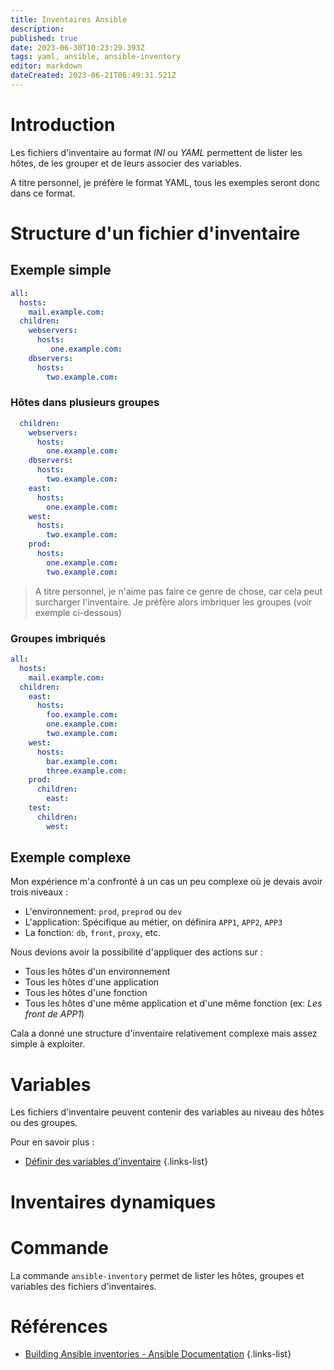 ```yaml
---
title: Inventaires Ansible
description: 
published: true
date: 2023-06-30T10:23:29.393Z
tags: yaml, ansible, ansible-inventory
editor: markdown
dateCreated: 2023-06-21T06:49:31.521Z
---
```


# Introduction
Les fichiers d'inventaire au format *INI* ou *YAML* permettent de lister les hôtes, de les grouper et de leurs associer des variables.

A titre personnel, je préfère le format YAML, tous les exemples seront donc dans ce format.

# Structure d'un fichier d'inventaire
## Exemple simple
```yaml
all:
  hosts:
    mail.example.com:
  children:
    webservers:
      hosts:
         one.example.com:
    dbservers:
      hosts:
        two.example.com:
```

### Hôtes dans plusieurs groupes
```yaml
  children:
    webservers:
      hosts:
        one.example.com:
    dbservers:
      hosts:
      	two.example.com:
    east:
      hosts:
        one.example.com:
    west:
      hosts:
        two.example.com:
    prod:
      hosts:
        one.example.com:
        two.example.com:
```
> A titre personnel, je n'aime pas faire ce genre de chose, car cela peut surcharger l'inventaire. Je préfère alors imbriquer les groupes (voir exemple ci-dessous)

### Groupes imbriqués
```yaml
all:
  hosts:
    mail.example.com:
  children:
    east:
      hosts:
        foo.example.com:
        one.example.com:
        two.example.com:
    west:
      hosts:
        bar.example.com:
        three.example.com:
    prod:
      children:
        east:
    test:
      children:
        west:
```

## Exemple complexe
Mon expérience m'a confronté à un cas un peu complexe où je devais avoir trois niveaux :
- L'environnement: `prod`, `preprod` ou `dev`
- L'application: Spécifique au métier, on définira `APP1`, `APP2`, `APP3`
- La fonction: `db`, `front`, `proxy`, etc.

Nous devions avoir la possibilité d'appliquer des actions sur :
- Tous les hôtes d'un environnement
- Tous les hôtes d'une application
- Tous les hôtes d'une fonction
- Tous les hôtes d'une même application et d'une même fonction (ex: *Les front de APP1*)

Cala a donné une structure d'inventaire relativement complexe mais assez simple à exploiter.

# Variables
Les fichiers d'inventaire peuvent contenir des variables au niveau des hôtes ou des groupes.

Pour en savoir plus :
- [Définir des variables d'inventaire](/ansible/inventory/variable)
{.links-list}

# Inventaires dynamiques

# Commande
La commande `ansible-inventory` permet de lister les hôtes, groupes et variables des fichiers d'inventaires.

# Références
- [Building Ansible inventories - Ansible Documentation](https://docs.ansible.com/ansible/latest/inventory_guide/index.html)
{.links-list}